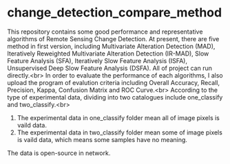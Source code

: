 # change_detection_compare_method
   This repository contains some good performance and representative algorithms of Remote Sensing Change Detection. At present, there are five method in first version, including Multivariate Alteration Detection (MAD), Iteratively Reweighted Multivariate Alteration Detection (IR-MAD), Slow Feature Analysis (SFA), Iteratively Slow Feature Analysis (ISFA), Unsupervised Deep Slow Feature Analysis (DSFA). All of project can run directly.\<br>
   In order to evaluate the performance of each algorithms, I also upload the program of evalution criteria including Overall Accuracy, Recall, Precision, Kappa, Confusion Matrix and ROC Curve.\<br>
   According to the type of experimental data, dividing into two catalogues include one_classify and two_classify.\<br>
1. The experimental data in one_classify folder mean all of image pixels is vaild data.
2. The experimental data in two_classify folder mean some of image pixels is vaild data, which means some samples have no meaning.

The data is open-source in network. 
